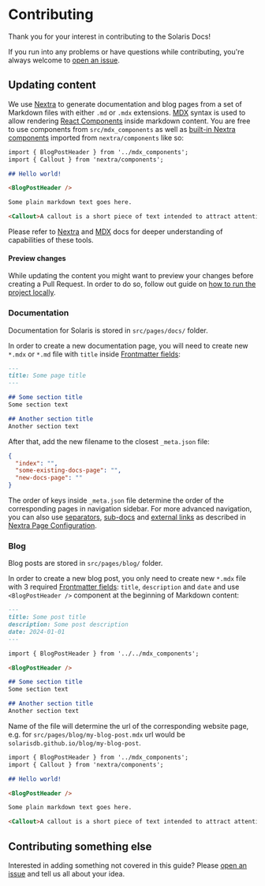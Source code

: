 # Contributing

Thank you for your interest in contributing to the Solaris Docs!

If you run into any problems or have questions while contributing, you're always welcome to [open an issue](https://github.com/solarisdb/solarisdb.github.io/issues/new).

## Updating content

We use [Nextra](https://nextra.site) to generate documentation and blog pages from a set of Markdown files with either `.md` or `.mdx` extensions. [MDX](https://mdxjs.com) syntax is used to allow rendering [React Components](https://react.dev) inside markdown content. You are free to use components from `src/mdx_components` as well as [built-in Nextra components](https://nextra.site/docs/guide/built-ins) imported from `nextra/components` like so:

```markdown
import { BlogPostHeader } from '../mdx_components';
import { Callout } from 'nextra/components';

## Hello world!

<BlogPostHeader />

Some plain markdown text goes here.

<Callout>A callout is a short piece of text intended to attract attention.</Callout>
```

Please refer to [Nextra](https://nextra.site) and [MDX](https://mdxjs.com) docs for deeper understanding of capabilities of these tools.

#### Preview changes
While updating the content you might want to preview your changes before creating a Pull Request. In order to do so, follow out guide on [how to run the project locally](./README.md#getting-started).

### Documentation

Documentation for Solaris is stored in `src/pages/docs/` folder.

In order to create a new documentation page, you will need to create new `*.mdx` or `*.md` file with `title` inside [Frontmatter fields](https://mdxjs.com/guides/frontmatter):

```markdown
---
title: Some page title
---

## Some section title
Some section text

## Another section title
Another section text
```

After that, add the new filename to the closest `_meta.json` file:

```json
{
  "index": "",
  "some-existing-docs-page": "",
  "new-docs-page": ""
}
```

The order of keys inside `_meta.json` file determine the order of the corresponding pages in navigation sidebar. For more advanced navigation, you can also use [separators](https://nextra.site/docs/docs-theme/page-configuration#separators), [sub-docs](https://nextra.site/docs/docs-theme/page-configuration#sub-docs) and [external links](https://nextra.site/docs/docs-theme/page-configuration#external-links) as described in [Nextra Page Configuration](https://nextra.site/docs/docs-theme/page-configuration).


### Blog 

Blog posts are stored in `src/pages/blog/` folder.

In order to create a new blog post, you only need to create new `*.mdx` file with 3 required [Frontmatter fields](https://mdxjs.com/guides/frontmatter): `title`, `description` and `date` and use `<BlogPostHeader />` component at the beginning of Markdown content:

```markdown
---
title: Some post title
description: Some post description
date: 2024-01-01
---

import { BlogPostHeader } from '../../mdx_components';

<BlogPostHeader />

## Some section title
Some section text

## Another section title
Another section text
```
Name of the file will determine the url of the corresponding website page, e.g. for `src/pages/blog/my-blog-post.mdx` url would be `solarisdb.github.io/blog/my-blog-post`.

```markdown
import { BlogPostHeader } from '../mdx_components';
import { Callout } from 'nextra/components';

## Hello world!

<BlogPostHeader />

Some plain markdown text goes here.

<Callout>A callout is a short piece of text intended to attract attention.</Callout>
```

## Contributing something else

Interested in adding something not covered in this guide? Please [open an issue](https://github.com/solarisdb/solarisdb.github.io/issues/new) and tell us all about your idea.